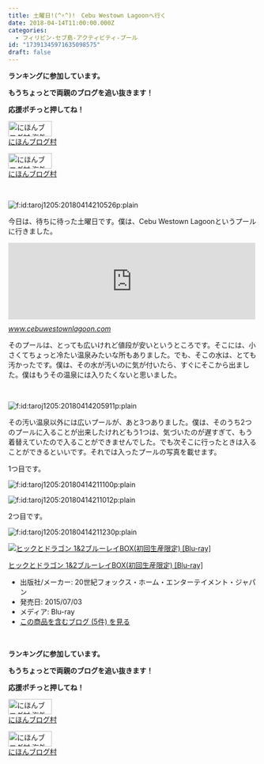 ```yaml
---
title: 土曜日!(^▿^)!　Cebu Westown Lagoonへ行く
date: 2018-04-14T11:00:00.000Z
categories:
  - フィリピン-セブ島-アクティビティ-プール
id: "17391345971635098575"
draft: false
---
```

<p><strong>ランキングに参加しています。</strong></p>
<p><strong>もうちょっとで両親のブログを追い抜きます！</strong></p>
<p><strong>応援ポチっと押してね！</strong></p>
<p><a href="//overseas.blogmura.com/studyabroad_parent/ranking.html"><img src="//overseas.blogmura.com/studyabroad_parent/img/studyabroad_parent88_31.gif" alt="にほんブログ村 海外生活ブログ 親子留学・ジュニア留学へ" width="88" height="31" border="0" /></a><br /><a href="//overseas.blogmura.com/studyabroad_parent/ranking.html">にほんブログ村</a></p>
<p><a href="//overseas.blogmura.com/cebu/ranking.html"><img src="//overseas.blogmura.com/cebu/img/cebu88_31.gif" alt="にほんブログ村 海外生活ブログ セブ島情報へ" width="88" height="31" border="0" /></a><br /><a href="//overseas.blogmura.com/cebu/ranking.html">にほんブログ村</a></p>
<p> </p>
<p><img class="hatena-fotolife" title="f:id:taroj1205:20180414210526p:plain" src="https://cdn-ak.f.st-hatena.com/images/fotolife/t/taroj1205/20180414/20180414210526.png" alt="f:id:taroj1205:20180414210526p:plain" /></p>
<p>今日は、待ちに待った土曜日です。僕は、Cebu Westown Lagoonというプールに行きました。</p>
<p><iframe class="embed-card embed-webcard" style="display: block; width: 100%; height: 155px; max-width: 500px; margin: 10px 0px;" title="Cebu Westown Lagoon | Official Hotel Website" src="https://hatenablog-parts.com/embed?url=http%3A%2F%2Fwww.cebuwestownlagoon.com%2F" frameborder="0" scrolling="no"></iframe><cite class="hatena-citation"><a href="http://www.cebuwestownlagoon.com/">www.cebuwestownlagoon.com</a></cite></p>
<p>そのプールは、とっても広いけれど値段が安いというところです。そこには、小さくてちょっと冷たい温泉みたいな所もありました。でも、そこの水は、とても汚かったです。僕は、その水が汚いのに気が付いたら、すぐにそこから出ました。僕はもうその温泉には入りたくないと思いました。</p>
<p> </p>
<p><img class="hatena-fotolife" title="f:id:taroj1205:20180414205911p:plain" src="https://cdn-ak.f.st-hatena.com/images/fotolife/t/taroj1205/20180414/20180414205911.png" alt="f:id:taroj1205:20180414205911p:plain" /></p>
<p>その汚い温泉以外には広いプールが、あと3つありました。僕は、そのうち2つのプールに入ることが出来したけれどもう1つは、気づいたのが遅すぎて、もう着替えていたので入ることができませんでした。でも次そこに行ったときは入ることができるといいです。それでは入ったプールの写真を載せます。</p>
<p>1つ目です。</p>
<p><img class="hatena-fotolife" title="f:id:taroj1205:20180414211100p:plain" src="https://cdn-ak.f.st-hatena.com/images/fotolife/t/taroj1205/20180414/20180414211100.png" alt="f:id:taroj1205:20180414211100p:plain" /></p>
<p><img class="hatena-fotolife" title="f:id:taroj1205:20180414211012p:plain" src="https://cdn-ak.f.st-hatena.com/images/fotolife/t/taroj1205/20180414/20180414211012.png" alt="f:id:taroj1205:20180414211012p:plain" /></p>
<p>2つ目です。</p>
<p><img class="hatena-fotolife" title="f:id:taroj1205:20180414211230p:plain" src="https://cdn-ak.f.st-hatena.com/images/fotolife/t/taroj1205/20180414/20180414211230.png" alt="f:id:taroj1205:20180414211230p:plain" /></p>
<div class="freezed">
<div class="hatena-asin-detail"><a href="http://www.amazon.co.jp/exec/obidos/ASIN/B00TWT5FYG/taroj1205-hatena-22/"><img class="hatena-asin-detail-image" title="ヒックとドラゴン 1&amp;2ブルーレイBOX(初回生産限定) [Blu-ray]" src="https://images-fe.ssl-images-amazon.com/images/I/61rsimanpXL._SL160_.jpg" alt="ヒックとドラゴン 1&amp;2ブルーレイBOX(初回生産限定) [Blu-ray]" /></a>
<div class="hatena-asin-detail-info">
<p class="hatena-asin-detail-title"><a href="http://www.amazon.co.jp/exec/obidos/ASIN/B00TWT5FYG/taroj1205-hatena-22/">ヒックとドラゴン 1&amp;2ブルーレイBOX(初回生産限定) [Blu-ray]</a></p>
<ul>
<li><span class="hatena-asin-detail-label">出版社/メーカー:</span> 20世紀フォックス・ホーム・エンターテイメント・ジャパン</li>
<li><span class="hatena-asin-detail-label">発売日:</span> 2015/07/03</li>
<li><span class="hatena-asin-detail-label">メディア:</span> Blu-ray</li>
<li><a href="http://d.hatena.ne.jp/asin/B00TWT5FYG/taroj1205-hatena-22" target="_blank">この商品を含むブログ (5件) を見る</a></li>
</ul>
</div>
<div class="hatena-asin-detail-foot"> </div>
</div>
</div>
<p><strong>ランキングに参加しています。</strong></p>
<p><strong>もうちょっとで両親のブログを追い抜きます！</strong></p>
<p><strong>応援ポチっと押してね！</strong></p>
<p><a href="//overseas.blogmura.com/studyabroad_parent/ranking.html"><img src="//overseas.blogmura.com/studyabroad_parent/img/studyabroad_parent88_31.gif" alt="にほんブログ村 海外生活ブログ 親子留学・ジュニア留学へ" width="88" height="31" border="0" /></a><br /><a href="//overseas.blogmura.com/studyabroad_parent/ranking.html">にほんブログ村</a></p>
<p><a href="//overseas.blogmura.com/cebu/ranking.html"><img src="//overseas.blogmura.com/cebu/img/cebu88_31.gif" alt="にほんブログ村 海外生活ブログ セブ島情報へ" width="88" height="31" border="0" /></a><br /><a href="//overseas.blogmura.com/cebu/ranking.html">にほんブログ村</a></p>
